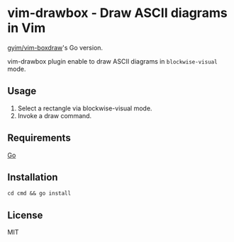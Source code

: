 # vim-drawbox - Draw ASCII diagrams in Vim
[gyim/vim-boxdraw](https://github.com/gyim/vim-boxdraw)'s Go version.

vim-drawbox plugin enable to draw ASCII diagrams in `blockwise-visual` mode.

## Usage
1. Select a rectangle via blockwise-visual mode.
2. Invoke a draw command.

## Requirements
[Go](https://github.com/golang/go)

## Installation
```
cd cmd && go install
```

## License
MIT
